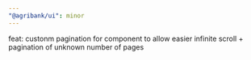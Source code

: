 ```yaml
---
"@agribank/ui": minor
---
```


feat: custonm pagination for <TableAdapter> component to allow easier infinite scroll + pagination of unknown number of pages
